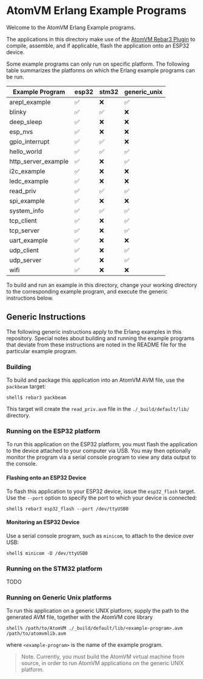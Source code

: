 
# AtomVM Erlang Example Programs

Welcome to the AtomVM Erlang Example programs.

The applications in this directory make use of the [AtomVM Rebar3 Plugin](https://github.com/atomvm/atomvm_rebar3_plugin) to compile, assemble, and if applicable, flash the application onto an ESP32 device.

Some example programs can only run on specific platform.  The following table summarizes the platforms on which the Erlang example programs can be run.

| Example Program | esp32 | stm32 | generic_unix |
|-----------------|-------|-------|--------------|
| arepl_example   | ✅ | ❌ | ✅ |
| blinky          | ✅ | ✅ | ❌ |
| deep_sleep      | ✅ | ❌ | ❌ |
| esp_nvs         | ✅ | ❌ | ❌ |
| gpio_interrupt  | ✅ | ✅ | ❌ |
| hello_world     | ✅ | ✅ | ✅ |
| http_server_example | ✅ | ❌ | ✅ |
| i2c_example     | ✅ | ❌ | ❌ |
| ledc_example    | ✅ | ❌ | ❌ |
| read_priv       | ✅ | ✅ | ✅ |
| spi_example     | ✅ | ❌ | ❌ |
| system_info     | ✅ | ✅ | ✅ |
| tcp_client      | ✅ | ❌ | ✅ |
| tcp_server      | ✅ | ❌ | ✅ |
| uart_example    | ✅ | ❌ | ❌ |
| udp_client      | ✅ | ❌ | ✅ |
| udp_server      | ✅ | ❌ | ✅ |
| wifi            | ✅ | ❌ | ❌ |

To build and run an example in this directory, change your working directory to the corresponding example program, and execute the generic instructions below.

## Generic Instructions

The following generic instructions apply to the Erlang examples in this repository.  Special notes about building and running the example programs that deviate from these instructions are noted in the README file for the particular example program.

### Building

To build and package this application into an AtomVM AVM file, use the `packbeam` target:

    shell$ rebar3 packbeam

This target will create the `read_priv.avm` file in the `./_build/default/lib/` directory.

### Running on the ESP32 platform

To run this application on the ESP32 platform, you must flash the application to the device attached to your computer via USB.  You may then optionally monitor the program via a serial console program to view any data output to the console.

#### Flashing onto an ESP32 Device

To flash this application to your ESP32 device, issue the `esp32_flash` target.  Use the `--port` option to specify the port to which your device is connected:

    shell$ rebar3 esp32_flash --port /dev/ttyUSB0

#### Monitoring an ESP32 Device

Use a serial console program, such as `minicom`, to attach to the device over USB:

    shell$ minicom -D /dev/ttyUSB0

### Running on the STM32 platform

TODO

### Running on Generic Unix platforms

To run this application on a generic UNIX platform, supply the path to the generated AVM file, together with the AtomVM core library

    shell% /path/to/AtomVM ./_build/default/lib/<example-program>.avm /path/to/atomvmlib.avm

where `<example-program>` is the name of the example program.

> Note.  Currently, you must build the AtomVM virtual machine from source, in order to run AtomVM applications on the generic UNIX platform.
